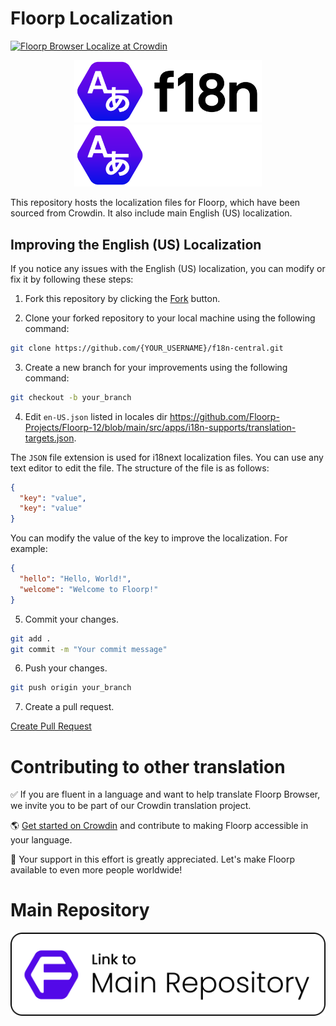 # Floorp Localization

<a href="https://crowdin.com/project/floorp-browser" rel="nofollow">
  <img style="width:140;height:40px" src="https://badges.crowdin.net/badge/light/crowdin-on-dark.png#gh-dark-mode-only" alt="Floorp Browser Localize at Crowdin" />
</a>

<p align="center">
<img src="assets/Floorp_Logo_f18n_Light.svg#gh-light-mode-only" width="300px"></img>
<img src="assets/Floorp_Logo_f18n_Dark.svg#gh-dark-mode-only" width="300px"></img>
</p>

This repository hosts the localization files for Floorp, which have been sourced from Crowdin. It also include main English (US) localization.

## Improving the English (US) Localization

If you notice any issues with the English (US) localization, you can modify or fix it by following these steps:

1. Fork this repository by clicking the [Fork](https://github.com/Floorp-Projects/f18n-central/fork) button.

2. Clone your forked repository to your local machine using the following command:

```bash
git clone https://github.com/{YOUR_USERNAME}/f18n-central.git
```

3. Create a new branch for your improvements using the following command:

```bash
git checkout -b your_branch
```

4. Edit `en-US.json` listed in locales dir https://github.com/Floorp-Projects/Floorp-12/blob/main/src/apps/i18n-supports/translation-targets.json.

The `JSON` file extension is used for i18next localization files. You can use any text editor to edit the file. The structure of the file is as follows:

```json
{
  "key": "value",
  "key": "value"
}
```

You can modify the value of the key to improve the localization. For example:

```json
{
  "hello": "Hello, World!",
  "welcome": "Welcome to Floorp!"
}
```

5. Commit your changes.

```bash
git add .
git commit -m "Your commit message"
```

6. Push your changes.

```bash
git push origin your_branch
```

7. Create a pull request.

[Create Pull Request](https://github.com/Floorp-Projects/f18n-central/compare)

# Contributing to other translation

✅ If you are fluent in a language and want to help translate Floorp Browser, we invite you to be part of our Crowdin translation project.

🌎 [Get started on Crowdin](https://crowdin.com/project/floorp-browser) and contribute to making Floorp accessible in your language.

🙏 Your support in this effort is greatly appreciated. Let's make Floorp available to even more people worldwide!

# Main Repository

[![Link to Main Repository](assets/Link2MainRepo.svg)](https://github.com/Floorp-Projects/Floorp)
